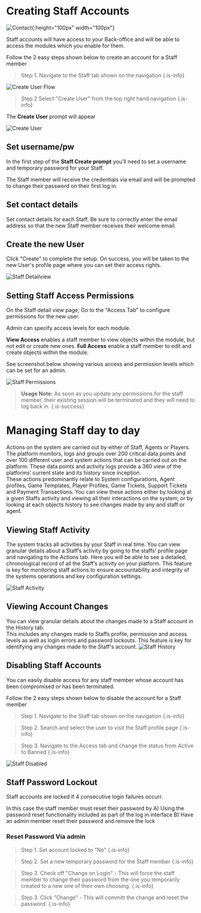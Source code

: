 <!-- TITLE: Managing Staff -->
<!-- SUBTITLE: A quick overview on how to create accounts for your internal Staff -->
# Creating Staff Accounts
![Contact](/uploads/contact.png "Contact"){:height="100px" width="100px"}

Staff accounts will have access to your Back-office and will be able to access the modules which you enable for them.

Follow the 2 easy steps shown below to create an account for a Staff member

> Step 1.  Navigate to the Staff tab shown on the navigation
{.is-info}

![Create User Flow](/uploads/create-user-flow.png "Create User Flow")

> Step 2 Select "Create User" from the top right hand navigation
{.is-info}


The **Create User** prompt will appear

![Create User](/uploads/create-user.png "Create User")

## Set username/pw
 In the first step of the **Staff Create prompt** you'll need to set a username and temporary password for your Staff.
 
 The Staff member will receive the credentials via email and will be prompted to change their password on their first log in.

## Set contact details

Set contact details for each Staff. Be sure to correctly enter the email address so that the new Staff member receives their welcome email. 

## Create the new User

Click "Create" to complete the setup. On success, you will be taken to the new User's profile page where you can set their access rights. 

![Staff Detailview](/uploads/staff-detailview.png "Staff Detailview")

## Setting Staff Access Permissions

On the Staff detail view page;  Go to the "Access Tab" to configure permissions for the new user. 

Admin can specify access levels for each module. 

**View Access** enables a staff member to view objects within the module, but not edit or create new ones.
**Full Access** enable a staff member to edit and create objects within the module.

See screenshot below showing various access and permission levels which can be set for an admin.

![Staff Permissions](/uploads/staff-permissions.png "Staff Permissions")

> **Usage Note:** As soon as you update any permissions for the staff member, their existing session will be terminated and they will need to log back in.
{.is-success}

# Managing Staff day to day

Actions on the system are carried out by either of Staff, Agents or Players.
The platform monitors, logs and groups over 200 critical data points and over 100 different user and system actions that can be carried out on the platform.
These data points and activity logs provide a 360 view of the platforms’ current state and its history since inception.  
These actions predominantly relate to System configurations, Agent profiles, Game Templates, Player Profiles, Game Tickets, Support Tickets and Payment Transactions.
You can view these actions either by looking at a given Staffs activity and viewing all their interactions on the system, or by looking at each objects history to see changes made by any and staff or agent.


## Viewing Staff Activity

The system tracks all activities by your Staff in real time.
You can view granular details about a Staff’s activity by going to the staffs’ profile page and navigating to the Actions tab.
Here you will be able to see a detailed, chronological record of all the Staff’s activity on your platform.
This feature is key for monitoring staff actions to ensure accountability and integrity of the systems operations and key configuration settings.

![Staff Activity](/uploads/staff-activity.png "Staff Activity")


## Viewing Account Changes 

You can view granular details about the changes made to a Staff account in the History tab.  
This includes any changes made to Staffs profile, permission and access levels as well as login errors and password lockouts.
This feature is key for identifying any changes made to the Staff's account.
![Staff History](/uploads/staff-history.png "Staff History")


## Disabling Staff Accounts

You can easily disable access for any staff member whose account has been compromised or has been terminated.

Follow the 2 easy steps shown below to disable the account for a Staff member

> Step 1.  Navigate to the Staff tab shown on the navigation
{.is-info}

> Step 2. Search and select the user to visit the Staff profile page
{.is-info}

> Step 3. Navigate to the Access tab and change the status from Active to Banned
{.is-info}

![Staff Disabled](/uploads/staff-disabled.png "Staff Disabled")

## Staff Password Lockout

Staff accounts are locked if 4 consecutive login failures occurr.  

In this case the staff member must reset their password by 
A) Using the password reset functionality included as part of the log in interface
B) Have an admin member reset their password and remove the lock

### Reset Password Via admin

> Step 1.  Set account locked to "No"
{.is-info}

> Step 2. Set a new temporary password for the Staff member
{.is-info}

> Step 3. Check off "Change on Login"  - This will force the staff member to change their password from the one you temporarily created to a new one of their own choosing.
{.is-info}

> Step 3. Click "Change"  - This will committ the change and reset the password.
{.is-info}


